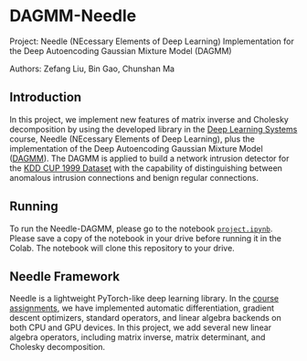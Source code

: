 # DAGMM-Needle
Project: Needle (NEcessary Elements of Deep Learning) Implementation for the Deep Autoencoding Gaussian Mixture Model (DAGMM)

Authors: Zefang Liu, Bin Gao, Chunshan Ma

## Introduction

In this project, we implement new features of matrix inverse and Cholesky decomposition by using the developed library in the [Deep Learning Systems](https://dlsyscourse.org/) course, Needle (NEcessary Elements of Deep Learning), plus the implementation of the Deep Autoencoding Gaussian Mixture Model ([DAGMM](https://openreview.net/forum?id=BJJLHbb0-)). The DAGMM is applied to build a network intrusion detector for the [KDD CUP 1999 Dataset](https://archive.ics.uci.edu/ml/datasets/kdd+cup+1999+data) with the capability of distinguishing between anomalous intrusion connections and benign regular connections.

## Running

To run the Needle-DAGMM, please go to the notebook [`project.ipynb`](https://github.com/zefang-liu/DAGMM-Needle/blob/main/project.ipynb). Please save a copy of the notebook in your drive before running it in the Colab. The notebook will clone this repository to your drive.

## Needle Framework

Needle is a lightweight PyTorch-like deep learning library. In the [course assignments](https://dlsyscourse.org/assignments/), we have implemented automatic differentiation, gradient descent optimizers, standard operators, and linear algebra backends on both CPU and GPU devices. In this project, we add several new linear algebra operators, including matrix inverse, matrix determinant, and Cholesky decomposition.
